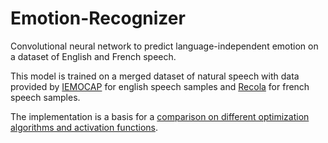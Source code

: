 # Emotion-Recognizer
Convolutional neural network to predict language-independent emotion on a dataset of English and French speech. 

This model is trained on a merged dataset of natural speech with data provided by [IEMOCAP](https://sail.usc.edu/iemocap/ "The Interactive Emotional Dyadic Motion Capture (IEMOCAP) Database") for english speech samples and [Recola](https://recola.hepforge.org/ "Recola: Recursive Computation of 1-Loop Amplitudes") for french speech samples.

The implementation is a basis for a [comparison on different optimization algorithms and activation functions](https://github.com/nymvno/Emotion-Recognizer/blob/master/Language-independent%20Emotion%20Recognition%20from%20Speech.pdf "Language-independent Emotion Recognition from Speech").
